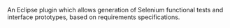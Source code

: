 An Eclipse plugin which allows generation of Selenium functional tests and interface prototypes, based on requirements specifications.